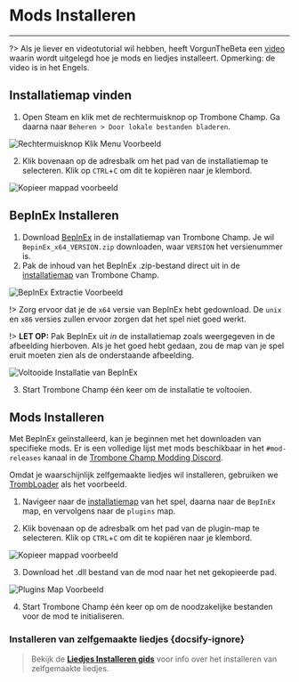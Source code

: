 # Mods Installeren
---

?> Als je liever en videotutorial wil hebben, heeft VorgunTheBeta een [video](https://youtu.be/pSwNSGx-P5c) waarin wordt uitgelegd hoe je mods en liedjes installeert. Opmerking: de video is in het Engels.

## Installatiemap vinden
1. Open Steam en klik met de rechtermuisknop op Trombone Champ. Ga daarna naar `Beheren > Door lokale bestanden bladeren`.

![Rechtermuisknop Klik Menu Voorbeeld](../docs/files/localfilescontext.png)

2. Klik bovenaan op de adresbalk om het pad van de installatiemap te selecteren. Klik op `CTRL`+`C` om dit te kopiëren naar je klembord.

![Kopieer mappad voorbeeld](../docs/files/copyfolderpath.png)

## BepInEx Installeren

1. Download [BepInEx](https://github.com/BepInEx/BepInEx/releases/latest) in de installatiemap van Trombone Champ. Je wil `BepinEx_x64_VERSION.zip` downloaden, waar `VERSION` het versienummer is.
2. Pak de inhoud van het BepInEx .zip-bestand direct uit in de [installatiemap](##finding-install-location) van Trombone Champ.

![BepInEx Extractie Voorbeeld](../docs/files/bepinexextract.png)

!> Zorg ervoor dat je de `x64` versie van BepInEx hebt gedownload. De `unix` en `x86` versies zullen ervoor zorgen dat het spel niet goed werkt.

!> **LET OP:** Pak BepInEx uit *in* de installatiemap zoals weergegeven in de afbeelding hierboven. Als je het goed hebt gedaan, zou de map van je spel eruit moeten zien als de onderstaande afbeelding.

![Voltooide Installatie van BepInEx](../docs/files/finishedbepinex.png)

3. Start Trombone Champ één keer om de installatie te voltooien.

## Mods Installeren

Met BepInEx geïnstalleerd, kan je beginnen met het downloaden van specifieke mods. Er is een volledige lijst met mods beschikbaar in het `#mod-releases` kanaal in de [Trombone Champ Modding Discord](https://discord.gg/KVzKRsbetJ).

Omdat je waarschijnlijk zelfgemaakte liedjes wil installeren, gebruiken we [TrombLoader](https://github.com/NyxTheShield/TrombLoader/releases/latest) als het voorbeeld.

1. Navigeer naar de [installatiemap](###finding-install-location) van het spel, daarna naar de `BepInEx` map, en vervolgens naar de `plugins` map.

2. Klik bovenaan op de adresbalk om het pad van de plugin-map te selecteren. Klik op `CTRL`+`C` om dit te kopiëren naar je klembord.

![Kopieer mappad voorbeeld](../docs/files/copyfolderpathplugins.png)

3. Download het .dll bestand van de mod naar het net gekopieerde pad.

![Plugins Map Voorbeeld](../docs/files/pluginswithtrombloader.png)

4. Start Trombone Champ één keer op om de noodzakelijke bestanden voor de mod te initialiseren.

### Installeren van zelfgemaakte liedjes {docsify-ignore}

> Bekijk de [**Liedjes Installeren gids**](installing-songs) voor info over het installeren van zelfgemaakte liedjes.